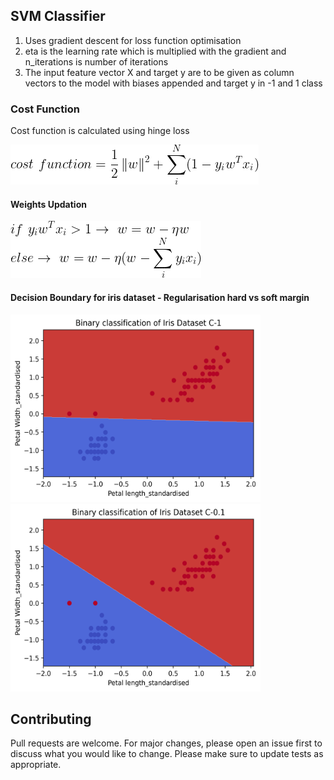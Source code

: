 
## SVM Classifier

1. Uses gradient descent for loss function optimisation
2. eta is the learning rate which is multiplied with the gradient and n_iterations is number of iterations 
3. The input feature vector X and target y are to be given as column vectors to the model with biases appended and target y in -1 and 1 class

### Cost Function

Cost function is calculated using hinge loss

![](Images/cost_function.png)

#### Weights Updation

![](Images/gradient.png)

#### Decision Boundary for iris dataset - Regularisation hard vs soft margin

<p float="left">
  <img src="Images/C_1.png" width="400" height="300"/>
  <img src="Images/C_0.1.png" width="400" height="300"/> 
</p>

## Contributing

Pull requests are welcome. For major changes, please open an issue first to discuss what you would like to change.
Please make sure to update tests as appropriate.
